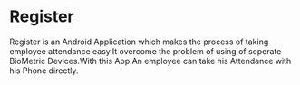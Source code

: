 # Register
Register is an Android Application which makes the process of taking employee attendance easy.It overcome the problem of using of seperate BioMetric Devices.With this App An employee can take his Attendance with his Phone directly.

